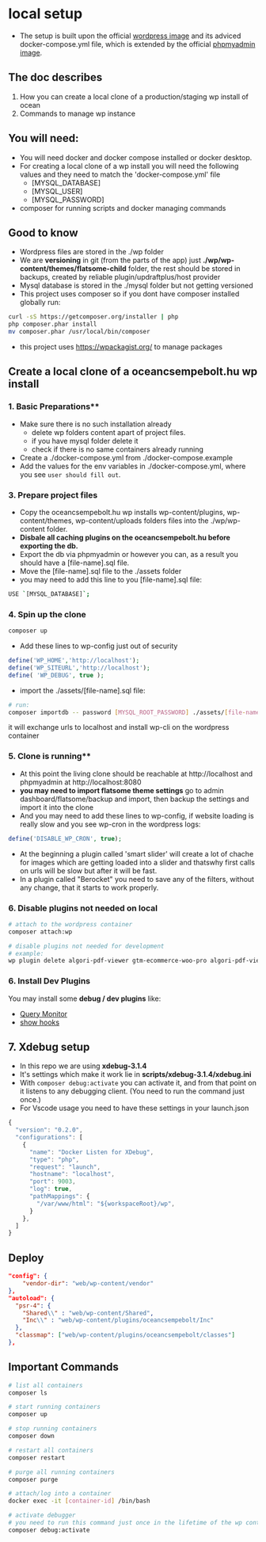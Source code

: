 #  

# local setup
- The setup is built upon the official [wordpress image](https://hub.docker.com/_/wordpres) and its adviced docker-compose.yml file,
which is extended by the official [phpmyadmin image](https://hub.docker.com/r/phpmyadmin/phpmyadmin/). 

## The doc describes
 1. How you can create a local clone of a production/staging wp install of ocean
 3. Commands to manage wp instance

## You will need:
- You will need docker and docker compose installed or docker desktop.
- For creating a local clone of a wp install you will need the following values and they need to match the 'docker-compose.yml' file
  - [MYSQL_DATABASE]
  - [MYSQL_USER]
  - [MYSQL_PASSWORD]
- composer for running scripts and docker managing commands

## Good to know
- Wordpress files are stored in the ./wp folder
- We are **versioning** in git (from the parts of the app) just **./wp/wp-content/themes/flatsome-child** folder, the rest should be stored in backups, created by reliable plugin/updraftplus/host provider
- Mysql database is stored in the ./mysql folder but not getting versioned
- This project uses composer so if you dont have composer installed globally run:
```sh
curl -sS https://getcomposer.org/installer | php
php composer.phar install
mv composer.phar /usr/local/bin/composer
```
- this project uses https://wpackagist.org/ to manage packages

## Create a local clone of a oceancsempebolt.hu wp install

### 1. Basic Preparations**
- Make sure there is no such installation already
  - delete wp folders content apart of project files.
  - if you have mysql folder delete it
  - check if there is no same containers already running
- Create a ./docker-compose.yml from ./docker-compose.example
- Add the values for the env variables in ./docker-compose.yml, where you see `user should fill out`.

### 3. Prepare project files
- Copy the oceancsempebolt.hu wp installs wp-content/plugins, wp-content/themes, wp-content/uploads folders files into the ./wp/wp-content folder.
- **Disbale all caching plugins on the oceancsempebolt.hu before exporting the db.**
- Export the db via phpmyadmin or however you can, as a result you should have a [file-name].sql file.
- Move the [file-name].sql file to the ./assets folder
- you may need to add this line to you [file-name].sql file:
```sh
USE `[MYSQL_DATABASE]`;
```

### 4. Spin up the clone
```sh
composer up
```
- Add these lines to wp-config just out of security
```php
define('WP_HOME','http://localhost');
define('WP_SITEURL','http://localhost');
define( 'WP_DEBUG', true );
```
- import the ./assets/[file-name].sql file:
```sh
# run:
composer importdb -- password [MYSQL_ROOT_PASSWORD] ./assets/[file-name].sql
```
it will exchange urls to localhost and install wp-cli on the wordpress container

### 5. Clone is running**
- At this point the living clone should be reachable at http://localhost and phpmyadmin at http://localhost:8080
- **you may need to import flatsome theme settings** go to admin dashboard/flatsome/backup and import, then backup the settings and import it into the clone
- And you may need to add these lines to wp-config, if website loading is really slow and you see wp-cron in the wordpress logs:
```php
define('DISABLE_WP_CRON', true);
```
- At the beginning a plugin called 'smart slider' will create a lot of chache for images which are getting loaded into a slider and thatswhy first calls on urls will be slow but after it will be fast.
- In a plugin called "Berocket" you need to save any of the filters, without any change, that it starts to work properly.

### 6. Disable plugins not needed on local
```sh
# attach to the wordpress container
composer attach:wp

# disable plugins not needed for development
# example:
wp plugin delete algori-pdf-viewer gtm-ecommerce-woo-pro algori-pdf-viewer autoptimize wordfence wp-rocket wps-woocommerce-simplepay-payment-gateway --allow-root
```

### 6. Install Dev Plugins
You may install some **debug / dev plugins** like:
- [Query Monitor](https://wordpress.org/plugins/search/query+monitor/)
- [show hooks](https://wordpress.org/plugins/search/show+hooks/)

## 7. Xdebug setup
- In this repo we are using __xdebug-3.1.4__
- It's settings which make it work lie in __scripts/xdebug-3.1.4/xdebug.ini__
- With ```composer debug:activate``` you can activate it, and from that point on it listens to any debugging client. (You need to run the command just once.)
- For Vscode usage you need to have these settings in your launch.json
```js
{
  "version": "0.2.0",
  "configurations": [
    {
      "name": "Docker Listen for XDebug",
      "type": "php",
      "request": "launch",
      "hostname": "localhost",
      "port": 9003,
      "log": true,
      "pathMappings": {
        "/var/www/html": "${workspaceRoot}/wp",
      }
    },
  ]
}
```

## Deploy
```json
"config": { 
    "vendor-dir": "web/wp-content/vendor" 
},
"autoload": {
  "psr-4": {
    "Shared\\" : "web/wp-content/Shared",
    "Inc\\" : "web/wp-content/plugins/oceancsempebolt/Inc"
  },
  "classmap": ["web/wp-content/plugins/oceancsempebolt/classes"]
},
```

## Important Commands
```sh
# list all containers
composer ls

# start running containers
composer up

# stop running containers
composer down

# restart all containers
composer restart

# purge all running containers
composer purge

# attach/log into a container
docker exec -it [container-id] /bin/bash

# activate debugger
# you need to run this command just once in the lifetime of the wp container
composer debug:activate
```